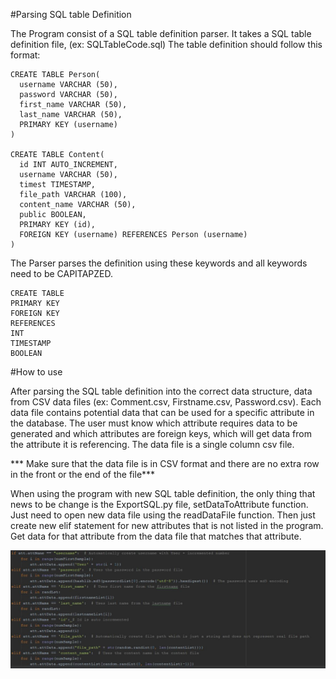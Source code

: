 #Parsing SQL table Definition

The Program consist of a SQL table definition parser. It takes a SQL table definition file, (ex: SQLTableCode.sql)
The table definition should follow this format:

    CREATE TABLE Person(
      username VARCHAR (50),
      password VARCHAR (50),
      first_name VARCHAR (50),
      last_name VARCHAR (50),
      PRIMARY KEY (username)
    )

    CREATE TABLE Content(
      id INT AUTO_INCREMENT,
      username VARCHAR (50),
      timest TIMESTAMP,
      file_path VARCHAR (100),
      content_name VARCHAR (50),
      public BOOLEAN,
      PRIMARY KEY (id),
      FOREIGN KEY (username) REFERENCES Person (username)
    )

The Parser parses the definition using these keywords and all keywords need to be CAPITAPZED.

    CREATE TABLE
    PRIMARY KEY
    FOREIGN KEY
    REFERENCES
    INT
    TIMESTAMP
    BOOLEAN



#How to use

After parsing the SQL table definition into the correct data structure, data from CSV data files (ex: Comment.csv, Firstname.csv, Password.csv). Each data file contains potential data that can be used for a specific attribute in the database. The user must know which attribute requires data to be generated and which attributes are foreign keys, which will get data from the attribute it is referencing. The data file is a single column csv file.

*** Make sure that the data file is in CSV format and there are no extra row in the front or the end of the file***

When using the program with new SQL table definition, the only thing that news to be change is the ExportSQL.py file, setDataToAttribute function. Just need to open new data file using the readDataFile function. Then just create new elif statement for new attributes that is not listed in the program. Get data for that attribute from the data file that matches that attribute.

![alt tag](https://github.com/cw1753/SQL_Data_Generator/blob/master/Example%20Picture/Import%20data.JPG)
